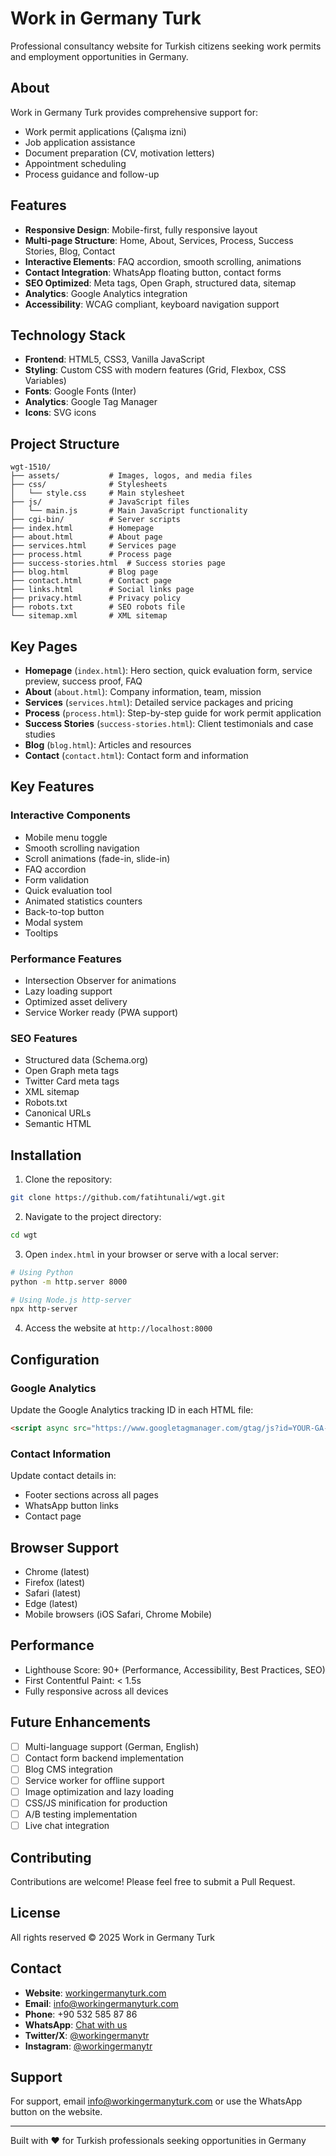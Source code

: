 # Work in Germany Turk

Professional consultancy website for Turkish citizens seeking work permits and employment opportunities in Germany.

## About

Work in Germany Turk provides comprehensive support for:
- Work permit applications (Çalışma izni)
- Job application assistance
- Document preparation (CV, motivation letters)
- Appointment scheduling
- Process guidance and follow-up

## Features

- **Responsive Design**: Mobile-first, fully responsive layout
- **Multi-page Structure**: Home, About, Services, Process, Success Stories, Blog, Contact
- **Interactive Elements**: FAQ accordion, smooth scrolling, animations
- **Contact Integration**: WhatsApp floating button, contact forms
- **SEO Optimized**: Meta tags, Open Graph, structured data, sitemap
- **Analytics**: Google Analytics integration
- **Accessibility**: WCAG compliant, keyboard navigation support

## Technology Stack

- **Frontend**: HTML5, CSS3, Vanilla JavaScript
- **Styling**: Custom CSS with modern features (Grid, Flexbox, CSS Variables)
- **Fonts**: Google Fonts (Inter)
- **Analytics**: Google Tag Manager
- **Icons**: SVG icons

## Project Structure

```
wgt-1510/
├── assets/           # Images, logos, and media files
├── css/              # Stylesheets
│   └── style.css     # Main stylesheet
├── js/               # JavaScript files
│   └── main.js       # Main JavaScript functionality
├── cgi-bin/          # Server scripts
├── index.html        # Homepage
├── about.html        # About page
├── services.html     # Services page
├── process.html      # Process page
├── success-stories.html  # Success stories page
├── blog.html         # Blog page
├── contact.html      # Contact page
├── links.html        # Social links page
├── privacy.html      # Privacy policy
├── robots.txt        # SEO robots file
└── sitemap.xml       # XML sitemap
```

## Key Pages

- **Homepage** (`index.html`): Hero section, quick evaluation form, service preview, success proof, FAQ
- **About** (`about.html`): Company information, team, mission
- **Services** (`services.html`): Detailed service packages and pricing
- **Process** (`process.html`): Step-by-step guide for work permit application
- **Success Stories** (`success-stories.html`): Client testimonials and case studies
- **Blog** (`blog.html`): Articles and resources
- **Contact** (`contact.html`): Contact form and information

## Key Features

### Interactive Components
- Mobile menu toggle
- Smooth scrolling navigation
- Scroll animations (fade-in, slide-in)
- FAQ accordion
- Form validation
- Quick evaluation tool
- Animated statistics counters
- Back-to-top button
- Modal system
- Tooltips

### Performance Features
- Intersection Observer for animations
- Lazy loading support
- Optimized asset delivery
- Service Worker ready (PWA support)

### SEO Features
- Structured data (Schema.org)
- Open Graph meta tags
- Twitter Card meta tags
- XML sitemap
- Robots.txt
- Canonical URLs
- Semantic HTML

## Installation

1. Clone the repository:
```bash
git clone https://github.com/fatihtunali/wgt.git
```

2. Navigate to the project directory:
```bash
cd wgt
```

3. Open `index.html` in your browser or serve with a local server:
```bash
# Using Python
python -m http.server 8000

# Using Node.js http-server
npx http-server
```

4. Access the website at `http://localhost:8000`

## Configuration

### Google Analytics
Update the Google Analytics tracking ID in each HTML file:
```html
<script async src="https://www.googletagmanager.com/gtag/js?id=YOUR-GA-ID"></script>
```

### Contact Information
Update contact details in:
- Footer sections across all pages
- WhatsApp button links
- Contact page

## Browser Support

- Chrome (latest)
- Firefox (latest)
- Safari (latest)
- Edge (latest)
- Mobile browsers (iOS Safari, Chrome Mobile)

## Performance

- Lighthouse Score: 90+ (Performance, Accessibility, Best Practices, SEO)
- First Contentful Paint: < 1.5s
- Fully responsive across all devices

## Future Enhancements

- [ ] Multi-language support (German, English)
- [ ] Contact form backend implementation
- [ ] Blog CMS integration
- [ ] Service worker for offline support
- [ ] Image optimization and lazy loading
- [ ] CSS/JS minification for production
- [ ] A/B testing implementation
- [ ] Live chat integration

## Contributing

Contributions are welcome! Please feel free to submit a Pull Request.

## License

All rights reserved © 2025 Work in Germany Turk

## Contact

- **Website**: [workingermanyturk.com](https://workingermanyturk.com)
- **Email**: info@workingermanyturk.com
- **Phone**: +90 532 585 87 86
- **WhatsApp**: [Chat with us](https://wa.me/905325858786)
- **Twitter/X**: [@workingermanytr](https://x.com/workingermanytr)
- **Instagram**: [@workingermanytr](https://instagram.com/workingermanytr)

## Support

For support, email info@workingermanyturk.com or use the WhatsApp button on the website.

---

Built with ❤️ for Turkish professionals seeking opportunities in Germany
